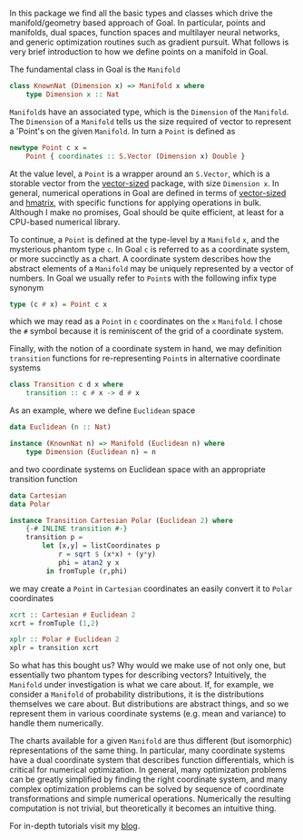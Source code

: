 In this package we find all the basic types and classes which drive the
manifold/geometry based approach of Goal. In particular, points and manifolds,
dual spaces, function spaces and multilayer neural networks, and generic
optimization routines such as gradient pursuit. What follows is very brief
introduction to how we define points on a manifold in Goal.

The fundamental class in Goal is the `Manifold`
```haskell
class KnownNat (Dimension x) => Manifold x where
    type Dimension x :: Nat
```
`Manifold`s have an associated type, which is the `Dimension` of the `Manifold`.
The `Dimension` of a `Manifold` tells us the size required of vector to
represent a 'Point's on the given `Manifold`. In turn a `Point` is defined as
```haskell
newtype Point c x =
    Point { coordinates :: S.Vector (Dimension x) Double }
```
At the value level, a `Point` is a wrapper around an `S.Vector`, which is a
storable vector from the
[vector-sized](https://hackage.haskell.org/package/vector-sized) package, with
size `Dimension x`. In general, numerical operations in Goal are defined in
terms of [vector-sized](https://hackage.haskell.org/package/vector-sized) and
[hmatrix](https://hackage.haskell.org/package/hmatrix), with specific functions
for applying operations in bulk. Although I make no promises, Goal should be
quite efficient, at least for a CPU-based numerical library.

To continue, a `Point` is defined at the type-level by a `Manifold` `x`, and the
mysterious phantom type `c`.  In Goal `c` is referred to as a coordinate system,
or more succinctly as a chart.  A coordinate system describes how the abstract
elements of a `Manifold` may be uniquely represented by a vector of numbers. In
Goal we usually refer to `Point`s with the following infix type synonym
```haskell
type (c # x) = Point c x
```
which we may read as a `Point` in `c` coordinates on the `x` `Manifold`. I chose
the `#` symbol because it is reminiscent of the grid of a coordinate system.

Finally, with the notion of a coordinate system in hand, we may definition
`transition` functions for re-representing `Point`s in alternative coordinate
systems
```haskell
class Transition c d x where
    transition :: c # x -> d # x
```

As an example, where we define `Euclidean` space
```haskell
data Euclidean (n :: Nat)

instance (KnownNat n) => Manifold (Euclidean n) where
    type Dimension (Euclidean n) = n
```
and two coordinate systems on Euclidean space with an appropriate transition function
```haskell
data Cartesian
data Polar

instance Transition Cartesian Polar (Euclidean 2) where
    {-# INLINE transition #-}
    transition p =
        let [x,y] = listCoordinates p
            r = sqrt $ (x*x) + (y*y)
            phi = atan2 y x
         in fromTuple (r,phi)
```
we may create a `Point` in `Cartesian` coordinates an easily convert it to `Polar` coordinates
```haskell
xcrt :: Cartesian # Euclidean 2
xcrt = fromTuple (1,2)

xplr :: Polar # Euclidean 2
xplr = transition xcrt
```

So what has this bought us? Why would we make use of not only one, but
essentially two phantom types for describing vectors? Intuitively, the
`Manifold` under investigation is what we care about. If, for example, we
consider a `Manifold` of probability distributions, it is the distributions
themselves we care about. But distributions are abstract things, and so we
represent them in various coordinate systems (e.g. mean and variance) to handle
them numerically.

The charts available for a given `Manifold` are thus different (but isomorphic)
representations of the same thing. In particular, many coordinate systems have a
dual coordinate system that describes function differentials, which is critical
for numerical optimization. In general, many optimization problems can be
greatly simplified by finding the right coordinate system, and many complex
optimization problems can be solved by sequence of coordinate transformations
and simple numerical operations. Numerically the resulting computation is not
trivial, but theoretically it becomes an intuitive thing.

For in-depth tutorials visit my
[blog](https://sacha-sokoloski.gitlab.io/website/pages/blog.html).


